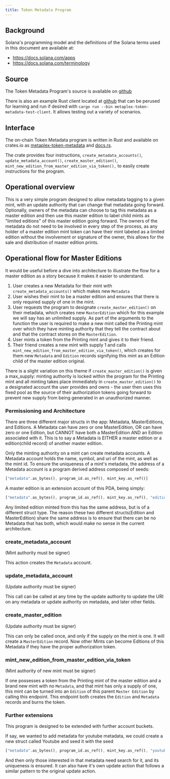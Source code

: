 ```yaml
---
title: Token Metadata Program
---
```


## Background

Solana's programming model and the definitions of the Solana terms used in this
document are available at:

- https://docs.solana.com/apps
- https://docs.solana.com/terminology

## Source

The Token Metadata Program's source is available on
[github](;)

There is also an example Rust client located at
[github](;/tree/master/rust/token-metadata/test/src/main.rs)
that can be perused for learning and run if desired with `cargo run --bin metaplex-token-metadata-test-client`. It allows testing out a variety of scenarios.

## Interface

The on-chain Token Metadata program is written in Rust and available on crates.io as
[metaplex-token-metadata](https://crates.io/crates/metaplex-token-metadata) and
[docs.rs](https://docs.rs/metaplex-token-metadata).

The crate provides four instructions, `create_metadata_accounts()`, `update_metadata_account()`, `create_master_edition()`, `mint_new_edition_from_master_edition_via_token(),` to easily create instructions for the program.

## Operational overview

This is a very simple program designed to allow metadata tagging to a given mint, with an update authority
that can change that metadata going forward. Optionally, owners of the metadata can choose to tag this metadata
as a master edition and then use this master edition to label child mints as "limited editions" of this master
edition going forward. The owners of the metadata do not need to be involved in every step of the process,
as any holder of a master edition mint token can have their mint labeled as a limited edition without
the involvement or signature of the owner, this allows for the sale and distribution of master edition prints.

## Operational flow for Master Editions

It would be useful before a dive into architecture to illustrate the flow for a master edition
as a story because it makes it easier to understand.

1. User creates a new Metadata for their mint with `create_metadata_accounts()` which makes new `Metadata`
2. User wishes their mint to be a master edition and ensures that there
   is only required supply of one in the mint.
3. User requests the program to designate `create_master_edition()` on their metadata,
   which creates new `MasterEdition` which for this example we will say has an unlimited supply. As
   part of the arguments to the function the user is required to make a new mint called the Printing mint over
   which they have minting authority that they tell the contract about and that the contract stores on the
   `MasterEdition`.
4. User mints a token from the Printing mint and gives it to their friend.
5. Their friend creates a new mint with supply 1 and calls `mint_new_edition_from_master_edition_via_token()`,
   which creates for them new `Metadata` and `Edition` records signifying this mint as an Edition child of
   the master edition original.

There is a slight variation on this theme if `create_master_edition()` is given a max_supply: minting authority
is locked within the program for the Printing mint and all minting takes place immediately in
`create_master_edition()` to a designated account the user provides and owns -
the user then uses this fixed pool as the source of their authorization tokens going forward to prevent new
supply from being generated in an unauthorized manner.

### Permissioning and Architecture

There are three different major structs in the app: Metadata, MasterEditions, and Editions. A Metadata can
have zero or one MasterEdition, OR can have zero or one Edition, but CANNOT have both a MasterEdition AND
an Edition associated with it. This is to say a Metadata is EITHER a master edition
or a edition(child record) of another master edition.

Only the minting authority on a mint can create metadata accounts. A Metadata account holds the name, symbol,
and uri of the mint, as well as the mint id. To ensure the uniqueness of
a mint's metadata, the address of a Metadata account is a program derived address composed of seeds:

```rust
["metadata".as_bytes(), program_id.as_ref(), mint_key.as_ref()]
```

A master edition is an extension account of this PDA, being simply:

```rust
["metadata".as_bytes(), program_id.as_ref(), mint_key.as_ref(), "edition".as_bytes()]
```

Any limited edition minted from this has the same address, but is of a different struct type. The reason
these two different structs(Edition and MasterEdition) share the same address is to ensure that there can
be no Metadata that has both, which would make no sense in the current architecture.

### create_metadata_account

(Mint authority must be signer)

This action creates the `Metadata` account.

### update_metadata_account

(Update authority must be signer)

This call can be called at any time by the update authority to update the URI on any metadata or
update authority on metadata, and later other fields.

### create_master_edition

(Update authority must be signer)

This can only be called once, and only if the supply on the mint is one. It will create a `MasterEdition` record.
Now other Mints can become Editions of this Metadata if they have the proper authorization token.

### mint_new_edition_from_master_edition_via_token

(Mint authority of new mint must be signer)

If one possesses a token from the Printing mint of the master edition and a brand new mint with no `Metadata`, and
that mint has only a supply of one, this mint can be turned into an `Edition` of this parent `Master Edition` by
calling this endpoint. This endpoint both creates the `Edition` and `Metadata` records and burns the token.

### Further extensions

This program is designed to be extended with further account buckets.

If say, we wanted to add metadata for youtube metadata, we could create a new struct called Youtube
and seed it with the seed

```rust
["metadata".as_bytes(), program_id.as_ref(), mint_key.as_ref(), "youtube".as_bytes()]
```

And then only those interested in that metadata need search for it, and its uniqueness is ensured. It can also
have it's own update action that follows a similar pattern to the original update action.
